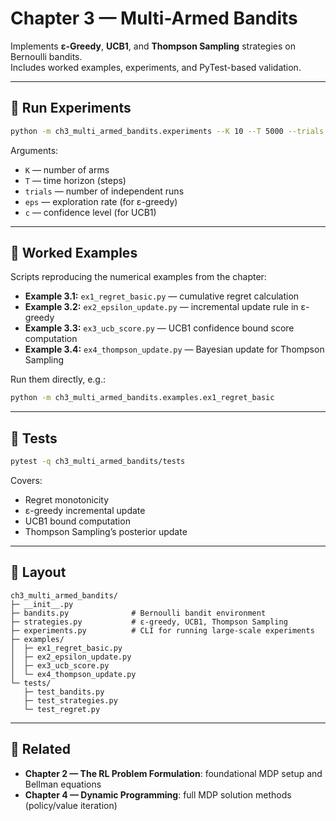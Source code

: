 ﻿# Chapter 3 — Multi-Armed Bandits

Implements **ε-Greedy**, **UCB1**, and **Thompson Sampling** strategies on Bernoulli bandits.  
Includes worked examples, experiments, and PyTest-based validation.

---

## 🚀 Run Experiments

```bash
python -m ch3_multi_armed_bandits.experiments --K 10 --T 5000 --trials 50 --eps 0.1 --c 1.0
```

Arguments:
- `K` — number of arms  
- `T` — time horizon (steps)  
- `trials` — number of independent runs  
- `eps` — exploration rate (for ε-greedy)  
- `c` — confidence level (for UCB1)  

---

## 📘 Worked Examples

Scripts reproducing the numerical examples from the chapter:

- **Example 3.1:** `ex1_regret_basic.py` — cumulative regret calculation  
- **Example 3.2:** `ex2_epsilon_update.py` — incremental update rule in ε-greedy  
- **Example 3.3:** `ex3_ucb_score.py` — UCB1 confidence bound score computation  
- **Example 3.4:** `ex4_thompson_update.py` — Bayesian update for Thompson Sampling  

Run them directly, e.g.:

```bash
python -m ch3_multi_armed_bandits.examples.ex1_regret_basic
```

---

## 🧪 Tests

```bash
pytest -q ch3_multi_armed_bandits/tests
```

Covers:
- Regret monotonicity  
- ε-greedy incremental update  
- UCB1 bound computation  
- Thompson Sampling’s posterior update  

---

## 📂 Layout

```
ch3_multi_armed_bandits/
├─ __init__.py
├─ bandits.py              # Bernoulli bandit environment
├─ strategies.py           # ε-greedy, UCB1, Thompson Sampling
├─ experiments.py          # CLI for running large-scale experiments
├─ examples/
│  ├─ ex1_regret_basic.py
│  ├─ ex2_epsilon_update.py
│  ├─ ex3_ucb_score.py
│  └─ ex4_thompson_update.py
└─ tests/
   ├─ test_bandits.py
   ├─ test_strategies.py
   └─ test_regret.py
```

---

## 🔗 Related

- **Chapter 2 — The RL Problem Formulation**: foundational MDP setup and Bellman equations  
- **Chapter 4 — Dynamic Programming**: full MDP solution methods (policy/value iteration)  
